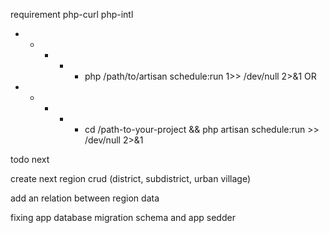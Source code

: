 requirement php-curl php-intl



* * * * * php /path/to/artisan schedule:run 1>> /dev/null 2>&1
OR
* * * * * cd /path-to-your-project && php artisan schedule:run >> /dev/null 2>&1


todo next

create next region crud (district, subdistrict, urban village)

add an relation between region data

fixing app database migration schema and app sedder